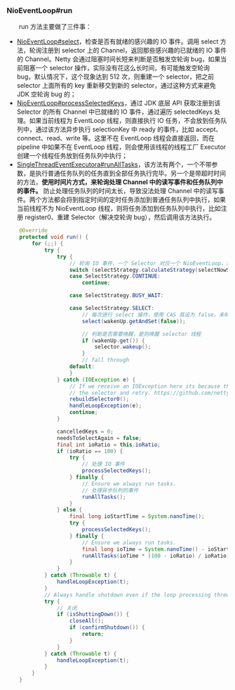 ### NioEventLoop#run
　　run 方法主要做了三件事：

- [NioEventLoop#select](https://github.com/martin-1992/Netty-Notes/blob/master/NioEventLoop/NioEventLoop%20%E7%9A%84%E5%90%AF%E5%8A%A8/select()%20%E6%96%B9%E6%B3%95%E6%89%A7%E8%A1%8C%E6%B5%81%E7%A8%8B.md)，检查是否有就绪的感兴趣的 IO 事件。调用 select 方法，轮询注册到 selector 上的 Channel，返回那些感兴趣的已就绪的 IO 事件的 Channel。Netty 会通过阻塞时间长短来判断是否触发空轮询 bug，如果当前阻塞一个 selector 操作，实际没有花这么长时间，有可能触发空轮询 bug，默认情况下，这个现象达到 512 次，则重建一个 selector，把之前 selector 上面所有的 key 重新移交到新的 selector，通过这种方式来避免 JDK 空轮询 bug 的；
- [NioEventLoop#processSelectedKeys](https://github.com/martin-1992/Netty-Notes/blob/master/NioEventLoop/NioEventLoop%20%E7%9A%84%E5%90%AF%E5%8A%A8/processSelectedKeys.md)，通过 JDK 底层 API 获取注册到该 Selector 的所有 Channel 中已就绪的 IO 事件，通过遍历 selectedKeys 处理。如果当前线程为 EventLoop 线程，则直接执行 IO 任务，不会放到任务队列中，通过该方法异步执行 selectionKey 中 ready 的事件，比如 accept、connect、read、write 等。这里不在 EventLoop 线程会直接返回，而在 pipeline 中如果不在 EventLoop 线程，则会使用该线程的线程工厂 Executor 创建一个线程任务放到任务队列中执行；
- [SingleThreadEventExecutora#runAllTasks](https://github.com/martin-1992/Netty-Notes/blob/master/NioEventLoop/NioEventLoop%20%E7%9A%84%E5%90%AF%E5%8A%A8/runAllTasks.md)，该方法有两个，一个不带参数，是执行普通任务队列的任务直到全部任务执行完毕。另一个是带超时时间的方法，**使用时间片方式，来轮询处理 Channel 中的读写事件和任务队列中的事件。** 防止处理任务队列的时间太长，导致没法处理 Channel 中的读写事件。两个方法都会将到指定时间的定时任务添加到普通任务队列中执行，如果当前线程不为 NioEventLoop 线程，则将任务添加到任务队列中执行，比如注册 register0、重建 Selector（解决空轮询 bug），然后调用该方法执行。

```java
    @Override
    protected void run() {
        for (;;) {
            try {
                try {
                    // 轮询 IO 事件，一个 Selector 对应一个 NioEventLoop，这个 Select 方法轮询注册到 selector 上面的 IO 事件
                    switch (selectStrategy.calculateStrategy(selectNowSupplier, hasTasks())) {
                    case SelectStrategy.CONTINUE:
                        continue;

                    case SelectStrategy.BUSY_WAIT:

                    case SelectStrategy.SELECT:
                        // 每次进行 select 操作，使用 CAS 其设为 false，未唤醒状态
                        select(wakenUp.getAndSet(false));

                        // 判断是否需要唤醒，是则唤醒 selector 线程
                        if (wakenUp.get()) {
                            selector.wakeup();
                        }
                        // fall through
                    default:
                    }
                } catch (IOException e) {
                    // If we receive an IOException here its because the Selector is messed up. Let's rebuild
                    // the selector and retry. https://github.com/netty/netty/issues/8566
                    rebuildSelector0();
                    handleLoopException(e);
                    continue;
                }

                cancelledKeys = 0;
                needsToSelectAgain = false;
                final int ioRatio = this.ioRatio;
                if (ioRatio == 100) {
                    try {
                        // 处理 IO 事件
                        processSelectedKeys();
                    } finally {
                        // Ensure we always run tasks.
                        // 处理异步队列的事件
                        runAllTasks();
                    }
                } else {
                    final long ioStartTime = System.nanoTime();
                    try {
                        processSelectedKeys();
                    } finally {
                        // Ensure we always run tasks.
                        final long ioTime = System.nanoTime() - ioStartTime;
                        runAllTasks(ioTime * (100 - ioRatio) / ioRatio);
                    }
                }
            } catch (Throwable t) {
                handleLoopException(t);
            }
            // Always handle shutdown even if the loop processing threw an exception.
            try {
                // 关闭
                if (isShuttingDown()) {
                    closeAll();
                    if (confirmShutdown()) {
                        return;
                    }
                }
            } catch (Throwable t) {
                handleLoopException(t);
            }
        }
    }
```


